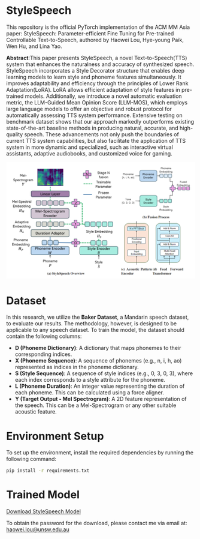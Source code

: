 # StyleSpeech
This repository is the official PyTorch implementation of the ACM MM Asia paper: StyleSpeech: Parameter-efficient Fine Tuning for Pre-trained Controllable Text-to-Speech, authored by Haowei Lou, Hye-young Paik, Wen Hu, and Lina Yao.

**Abstract**:This paper presents StyleSpeech, a novel Text-to-Speech(TTS) system that enhances the naturalness and accuracy of synthesized speech. StyleSpeech incorporates a Style Decorator structure that enables deep learning models to learn style and phoneme features simultaneously. It improves adaptability and efficiency through the principles of Lower Rank Adaptation(LoRA). 
LoRA allows efficient adaptation of style features in pre-trained models. 
Additionally, we introduce a novel automatic evaluation metric, the LLM-Guided Mean Opinion Score (LLM-MOS), which employs large language models to offer an objective and robust protocol for automatically assessing TTS system performance.
Extensive testing on benchmark dataset shows that our approach markedly outperforms existing state-of-the-art baseline methods in producing natural, accurate, and high-quality speech.
These advancements not only push the boundaries of current TTS system capabilities,  but also facilitate the application of TTS system in more dynamic and specialized, such as interactive virtual assistants, adaptive audiobooks, and customized voice for gaming.

![Architecature diagram](/fig/overview.png)

# Dataset

In this research, we utilize the **Baker Dataset**, a Mandarin speech dataset, to evaluate our results. The methodology, however, is designed to be applicable to any speech dataset. To train the model, the dataset should contain the following columns:

- **D (Phoneme Dictionary)**: A dictionary that maps phonemes to their corresponding indices.
- **X (Phoneme Sequence)**: A sequence of phonemes (e.g., n, i, h, ao) represented as indices in the phoneme dictionary.
- **S (Style Sequence)**: A sequence of style indices (e.g., 0, 3, 0, 3), where each index corresponds to a style attribute for the phoneme.
- **L (Phoneme Duration)**: An integer value representing the duration of each phoneme. This can be calculated using a force aligner.
- **Y (Target Output - Mel Spectrogram)**: A 2D feature representation of the speech. This can be a Mel-Spectrogram or any other suitable acoustic feature.

# Environment Setup

To set up the environment, install the required dependencies by running the following command:

```bash
pip install -r requirements.txt
```

# Trained Model
[Download StyleSpeech Model](https://unsw-my.sharepoint.com/:u:/g/personal/z5258575_ad_unsw_edu_au/EcwTnfpEpMNMotoFqmNCVM8BcDBkVDpJDHQ7kG40REmMDw?e=wLaHBF)

To obtain the password for the download, please contact me via email at:  
[haowei.lou@unsw.edu.au](mailto:haowei.lou@unsw.edu.au)

